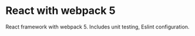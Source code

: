 # React with webpack 5
React framework with webpack 5. Includes unit testing, Eslint configuration.
